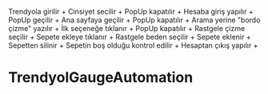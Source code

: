 Trendyola girilir +
Cinsiyet secilir +
PopUp kapatılır +
Hesaba giriş yapılır +
PopUp geçilir +
Ana sayfaya geçilir +
PopUp kapatılır +
Arama yerine "bordo çizme" yazılır +
İlk seçeneğe tıklanır +
PopUp kapatılır +
Rastgele çizme seçilir +
Sepete ekleye tıklanır +
Rastgele beden seçilir +
Sepete eklenir +
Sepetten silinir +
Sepetin boş olduğu kontrol edilir +
Hesaptan çıkış yapılır +

# TrendyolGaugeAutomation
